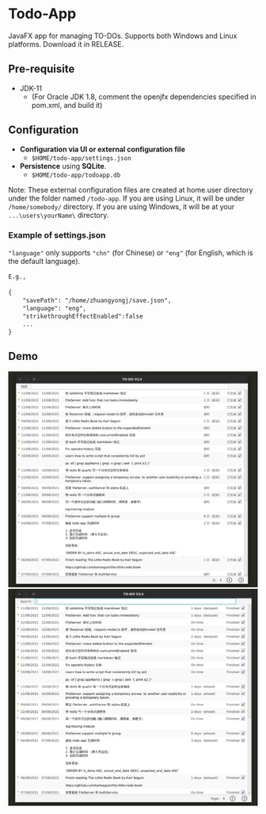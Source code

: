 # Todo-App

JavaFX app for managing TO-DOs. Supports both Windows and Linux platforms. Download it in RELEASE.

## Pre-requisite

- JDK-11
    - (For Oracle JDK 1.8, comment the openjfx dependencies specified in pom.xml, and build it)

## Configuration
- **Configuration via UI or external configuration file**
    - `$HOME/todo-app/settings.json`
- **Persistence** using **SQLite**.
    - `$HOME/todo-app/todoapp.db`

Note: These external configuration files are created at home.user directory under the folder named `/todo-app`. If you are using Linux, it will be under `/home/somebody/` directory. If you are using Windows, it will be at your `...\users\yourName\` directory.

### Example of settings.json

`"language"` only supports `"chn"` (for Chinese) or `"eng"` (for English, which is the default language).

```
E.g.,

{
    "savePath": "/home/zhuangyongj/save.json",
    "language": "eng",
    "strikethroughEffectEnabled":false
    ...
}
```
## Demo

![Screenshot of the app with language set to chinese](demo/demo-cn.png)
![Screenshot of the app with language set to english](demo/demo-en.png)
